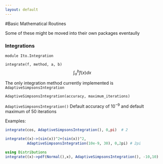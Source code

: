 ```yaml
---
layout: default
---
```


#Basic Mathematical Routines

Some of these might be moved into their own packages eventaully

### Integrations

`module Ito.Integration` 

`integrate(f, method, a, b)`
$$ \int_{a}^{b} f(x) dx $$
	
The only integration method currently implemented is `AdaptiveSimpsonsIntegration`

`AdaptiveSimpsonsIntegration(accuracy, maximum_iterations)`

`AdaptiveSimpsonsIntegration()`
Default accuracy of $10^{-9}$ and default maximum of $50$ iterations

Examples:

```julia
integrate(cos, AdaptiveSimpsonsIntegration(), 0,pi)  # 2

integrate((x)->(sin(x))^2+(sin(x))^2, 
          AdaptiveSimpsonsIntegration(10e-9, 30), 0,2pi) # 2pi

using Distributions
integrate((x)->pdf(Normal(),x), AdaptiveSimpsonsIntegration(), -10,10) # 1.0
```